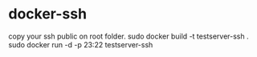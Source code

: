 # docker-ssh
copy your ssh public on root folder.
sudo docker build -t testserver-ssh . 
sudo docker run -d -p 23:22 testserver-ssh
